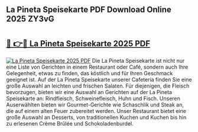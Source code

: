 ## La Pineta Speisekarte PDF Download Online 2025 ZY3vG

# <h2><a href="http://gc882b9.nevu.top/?p=La+Pineta+Speisekarte">🔗 👉🔴 La Pineta Speisekarte 2025 PDF</a></h2>

[![La Pineta Speisekarte 2025 PDF](https://i.imgur.com/dBaPXMq.png)](http://gc882b9.nevu.top/?p=La+Pineta+Speisekarte)
Die La Pineta Speisekarte ist nicht nur eine Liste von Gerichten in einem Restaurant oder Café, sondern auch Ihre Gelegenheit, etwas zu finden, das köstlich und für Ihren Geschmack geeignet ist. Auf der La Pineta Speisekarte unserer Cafeteria finden Sie eine große Auswahl an leichten und frischen Salaten. Für diejenigen, die Fleisch bevorzugen, bieten wir eine Auswahl an Gerichten auf der La Pineta Speisekarte an: Rindfleisch, Schweinefleisch, Huhn und Fisch. Unseren Auserwählten bieten wir Gourmet-Gerichte wie Schaschlik und Steak an, die auf einem alten Feuer zubereitet werden. Unser Restaurant bietet eine große Auswahl an Desserts, von traditionellen Kuchen und Kuchen bis hin zu erlesenen Crème Brûlée und Schokoladenburdel.
